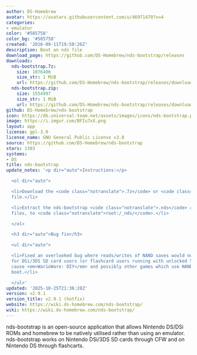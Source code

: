 ```yaml
---
author: DS-Homebrew
avatar: https://avatars.githubusercontent.com/u/46971470?v=4
categories:
- emulator
color: '#585758'
color_bg: '#585758'
created: '2016-09-11T19:50:26Z'
description: Boot an nds file
download_page: https://github.com/DS-Homebrew/nds-bootstrap/releases
downloads:
  nds-bootstrap.7z:
    size: 1076406
    size_str: 1 MiB
    url: https://github.com/DS-Homebrew/nds-bootstrap/releases/download/v2.9.1/nds-bootstrap.7z
  nds-bootstrap.zip:
    size: 1554997
    size_str: 1 MiB
    url: https://github.com/DS-Homebrew/nds-bootstrap/releases/download/v2.9.1/nds-bootstrap.zip
github: DS-Homebrew/nds-bootstrap
icon: https://db.universal-team.net/assets/images/icons/nds-bootstrap.png
image: https://i.imgur.com/BFIu7xX.png
layout: app
license: gpl-3.0
license_name: GNU General Public License v3.0
source: https://github.com/DS-Homebrew/nds-bootstrap
stars: 1303
systems:
- DS
title: nds-bootstrap
update_notes: '<p dir="auto">Instructions:</p>

  <ol dir="auto">

  <li>Download the <code class="notranslate">.7z</code> or <code class="notranslate">.zip</code>
  file.</li>

  <li>Extract the nds-bootstrap <code class="notranslate">.nds</code> and <code class="notranslate">.ver</code>
  files, to <code class="notranslate">root:/_nds/</code>.</li>

  </ol>

  <h3 dir="auto">Bug fix</h3>

  <ul dir="auto">

  <li>Fixed an overlooked bug where reads/writes of NAND saves would not work properly
  for DSi/3DS SD card users (or flashcard users running with unlocked SCFG), and would
  cause <em>WarioWare: DIY</em> and possibly other games which use NAND saves to not
  boot.</li>

  </ul>'
updated: '2025-10-25T21:36:28Z'
version: v2.9.1
version_title: v2.9.1 (hotfix)
website: https://wiki.ds-homebrew.com/nds-bootstrap/
wiki: https://wiki.ds-homebrew.com/nds-bootstrap/
---
```

nds-bootstrap is an open-source application that allows Nintendo DS/DSi ROMs and homebrew to be natively utilised rather than using an emulator. nds-bootstrap works on Nintendo DSi/3DS SD cards through CFW and on Nintendo DS through flashcarts.